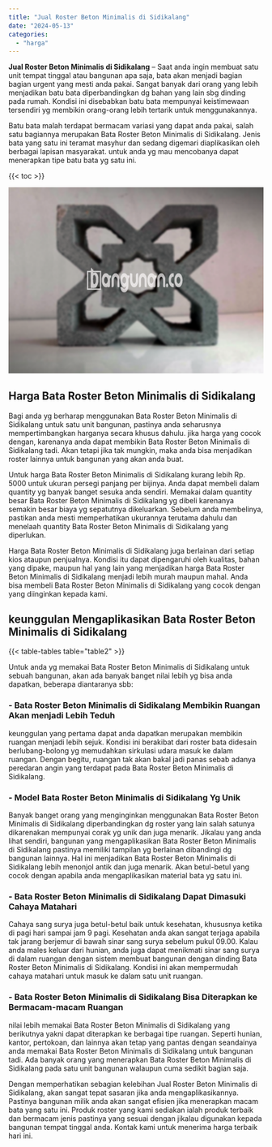 ```yaml
---
title: "Jual Roster Beton Minimalis di Sidikalang"
date: "2024-05-13"
categories: 
  - "harga"
---
```


**Jual Roster Beton Minimalis di Sidikalang** – Saat anda ingin membuat satu unit tempat tinggal atau bangunan apa saja, bata akan menjadi bagian bagian urgent yang mesti anda pakai. Sangat banyak dari orang yang lebih menjadikan batu bata diperbandingkan dg bahan yang lain sbg dinding pada rumah. Kondisi ini disebabkan batu bata mempunyai keistimewaan tersendiri yg membikin orang-orang lebih tertarik untuk menggunakannya.

Batu bata malah terdapat bermacam variasi yang dapat anda pakai, salah satu bagiannya merupakan Bata Roster Beton Minimalis di Sidikalang. Jenis bata yang satu ini teramat masyhur dan sedang digemari diaplikasikan oleh berbagai lapisan masyarakat. untuk anda yg mau mencobanya dapat menerapkan tipe batu bata yg satu ini.

{{< toc >}}

![Jual Roster Beton Minimalis di Sidikalang](/images/bata-roster-minimalis-21.png)

## Harga Bata Roster Beton Minimalis di Sidikalang

Bagi anda yg berharap menggunakan Bata Roster Beton Minimalis di Sidikalang untuk satu unit bangunan, pastinya anda seharusnya mempertimbangkan harganya secara khusus dahulu. jika harga yang cocok dengan, karenanya anda dapat membikin Bata Roster Beton Minimalis di Sidikalang tadi. Akan tetapi jika tak mungkin, maka anda bisa menjadikan roster lainnya untuk bangunan yang akan anda buat.

Untuk harga Bata Roster Beton Minimalis di Sidikalang kurang lebih Rp. 5000 untuk ukuran persegi panjang per bijinya. Anda dapat membeli dalam quantity yg banyak banget sesuka anda sendiri. Memakai dalam quantity besar Bata Roster Beton Minimalis di Sidikalang yg dibeli karenanya semakin besar biaya yg sepatutnya dikeluarkan. Sebelum anda membelinya, pastikan anda mesti memperhatikan ukurannya terutama dahulu dan menelaah quantity Bata Roster Beton Minimalis di Sidikalang yang diperlukan.

Harga Bata Roster Beton Minimalis di Sidikalang juga berlainan dari setiap kios ataupun penjualnya. Kondisi itu dapat dipengaruhi oleh kualitas, bahan yang dipake, maupun hal yang lain yang menjadikan harga Bata Roster Beton Minimalis di Sidikalang menjadi lebih murah maupun mahal. Anda bisa membeli Bata Roster Beton Minimalis di Sidikalang yang cocok dengan yang diinginkan kepada kami.

## keunggulan Mengaplikasikan Bata Roster Beton Minimalis di Sidikalang

{{< table-tables table="table2" >}}

Untuk anda yg memakai Bata Roster Beton Minimalis di Sidikalang untuk sebuah bangunan, akan ada banyak banget nilai lebih yg bisa anda dapatkan, beberapa diantaranya sbb:

### \- Bata Roster Beton Minimalis di Sidikalang Membikin Ruangan Akan menjadi Lebih Teduh

keunggulan yang pertama dapat anda dapatkan merupakan membikin ruangan menjadi lebih sejuk. Kondisi ini berakibat dari roster bata didesain berlubang-bolong yg memudahkan sirkulasi udara masuk ke dalam ruangan. Dengan begitu, ruangan tak akan bakal jadi panas sebab adanya peredaran angin yang terdapat pada Bata Roster Beton Minimalis di Sidikalang.

### \- Model Bata Roster Beton Minimalis di Sidikalang Yg Unik

Banyak banget orang yang menginginkan menggunakan Bata Roster Beton Minimalis di Sidikalang diperbandingkan dg roster yang lain salah satunya dikarenakan mempunyai corak yg unik dan juga menarik. Jikalau yang anda lihat sendiri, bangunan yang mengaplikasikan Bata Roster Beton Minimalis di Sidikalang pastinya memiliki tampilan yg berlainan dibandingi dg bangunan lainnya. Hal ini menjadikan Bata Roster Beton Minimalis di Sidikalang lebih menonjol antik dan juga menarik. Akan betul-betul yang cocok dengan apabila anda mengaplikasikan material bata yg satu ini.

### \- Bata Roster Beton Minimalis di Sidikalang Dapat Dimasuki Cahaya Matahari

Cahaya sang surya juga betul-betul baik untuk kesehatan, khususnya ketika di pagi hari sampai jam 9 pagi. Kesehatan anda akan sangat terjaga apabila tak jarang berjemur di bawah sinar sang surya sebelum pukul 09.00. Kalau anda males keluar dari hunian, anda juga dapat menikmati sinar sang surya di dalam ruangan dengan sistem membuat bangunan dengan dinding Bata Roster Beton Minimalis di Sidikalang. Kondisi ini akan mempermudah cahaya matahari untuk masuk ke dalam satu unit ruangan.

### \- Bata Roster Beton Minimalis di Sidikalang Bisa Diterapkan ke Bermacam-macam Ruangan

nilai lebih memakai Bata Roster Beton Minimalis di Sidikalang yang berikutnya yakni dapat diterapkan ke berbagai tipe ruangan. Seperti hunian, kantor, pertokoan, dan lainnya akan tetap yang pantas dengan seandainya anda memakai Bata Roster Beton Minimalis di Sidikalang untuk bangunan tadi. Ada banyak orang yang menerapkan Bata Roster Beton Minimalis di Sidikalang pada satu unit bangunan walaupun cuma sedikit bagian saja.

Dengan memperhatikan sebagian kelebihan Jual Roster Beton Minimalis di Sidikalang, akan sangat tepat sasaran jika anda mengaplikasikannya. Pastinya bangunan milik anda akan sangat efisien jika menerapkan macam bata yang satu ini. Produk roster yang kami sediakan ialah produk terbaik dan bermacam jenis pastinya yang sesuai dengan jikalau digunakan kepada bangunan tempat tinggal anda. Kontak kami untuk menerima harga terbaik hari ini.
